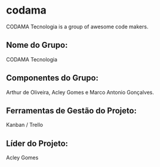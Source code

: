 # codama
CODAMA Tecnologia is a group of awesome code makers.

## Nome do Grupo: 
CODAMA Tecnologia

## Componentes do Grupo: 
Arthur de Oliveira, Acley Gomes e Marco Antonio Gonçalves.

## Ferramentas de Gestão do Projeto: 
Kanban / Trello

## Líder do Projeto: 
Acley Gomes
